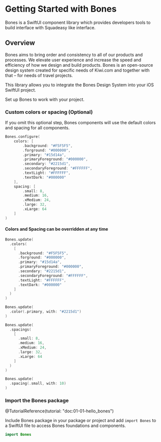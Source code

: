 # Getting Started with Bones

Bones is a SwiftUI component library which provides developers tools to build interface with Squadeasy like interface.

## Overview

Bones aims to bring order and consistency to all of our products and processes. We elevate user experience and increase the speed and efficiency of how we design and build products.
Bones is an open-source design system created for specific needs of Kiwi.com and together with that – for needs of travel projects.

This library allows you to integrate the Bones Design System into your iOS SwiftUI project.

Set up Bones to work with your project.


###  Custom colors or spacing (Optional)

If you omit this optional step, Bones components will use the default colors and spacing for all components.

```swift
Bones.configure(
    colors: [
        .background: "#F5F5F5",
        .forground: "#000000",
        .primary: "#15d14a",
        .primaryForeground: "#000000",
        .secondary: "#2215d1",
        .secondaryForeground: "#FFFFFF",
        .textLight: "#FFFFFF",
        .textDark: "#000000"
    ],
    spacing: [
        .small: 8,
        .medium: 16,
        .xMedium: 24,
        .large: 32,
        .xLarge: 64
    ]
)
```

#### Colors and Spacing can be overridden at any time

```swift
Bones.update(
  .colors(
    [
      .background: "#F5F5F5",
      .forground: "#000000",
      .primary: "#15d14a",
      .primaryForeground: "#000000",
      .secondary: "#2215d1",
      .secondaryForeground: "#FFFFFF",
      .textLight: "#FFFFFF",
      .textDark: "#000000"
    ]
  )
)

Bones.update(
  .color(.primary, with: "#2215d1")
)

Bones.update(
  .spacings(
    [
      .small: 8,
      .medium: 16,
      .xMedium: 24,
      .large: 32,
      .xLarge: 64
    ]
  )
)

Bones.update(
  .spacing(.small, with: 10)
)
```


### Import the Bones package
@TutorialReference(tutorial: "doc:01-01-hello_bones")

Include Bones package in your package or project and add `import Bones` to a SwiftUI file to access Bones foundations and components.
```swift
import Bones
```
